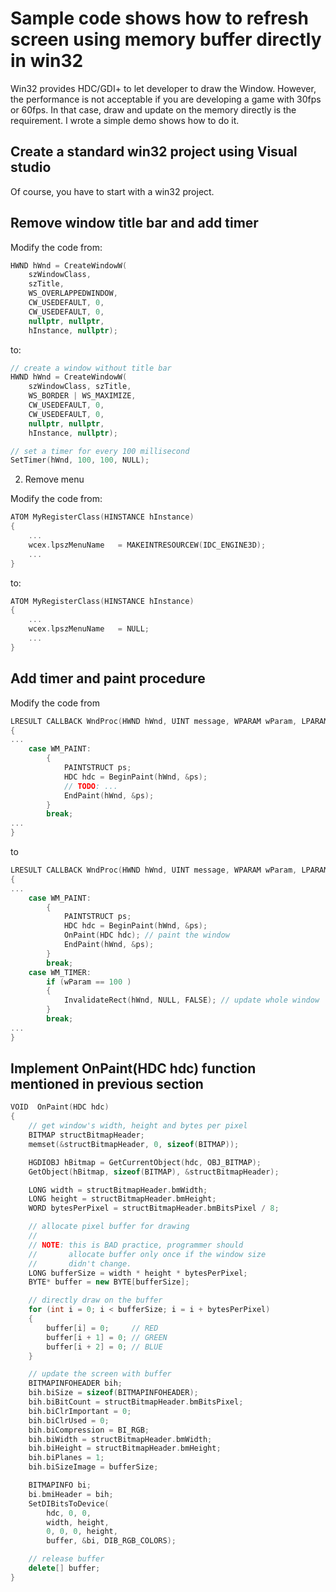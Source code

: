 # Sample code shows how to refresh screen using memory buffer directly in win32

Win32 provides HDC/GDI+ to let developer to draw the Window. However, the performance is not acceptable if you are developing a game with 30fps or 60fps. In that case, draw and update on the memory directly is the requirement. I wrote a simple demo shows how to do it.

## Create a standard win32 project using Visual studio

Of course, you have to start with a win32 project.

## Remove window title bar and add timer 

Modify the code from:

``` c++
HWND hWnd = CreateWindowW(
	szWindowClass, 
	szTitle, 
	WS_OVERLAPPEDWINDOW,
	CW_USEDEFAULT, 0, 
	CW_USEDEFAULT, 0, 
	nullptr, nullptr, 
	hInstance, nullptr);
```

to:

``` c++
// create a window without title bar
HWND hWnd = CreateWindowW(
	szWindowClass, szTitle, 
	WS_BORDER | WS_MAXIMIZE,
	CW_USEDEFAULT, 0, 
	CW_USEDEFAULT, 0, 
	nullptr, nullptr, 
	hInstance, nullptr);

// set a timer for every 100 millisecond
SetTimer(hWnd, 100, 100, NULL);
```

2. Remove menu

Modify the code from:

``` c++
ATOM MyRegisterClass(HINSTANCE hInstance)
{
    ...
    wcex.lpszMenuName   = MAKEINTRESOURCEW(IDC_ENGINE3D);
    ...
}
```

to:

``` c++
ATOM MyRegisterClass(HINSTANCE hInstance)
{
    ...
    wcex.lpszMenuName   = NULL;
    ...
}
```

## Add timer and paint procedure

Modify the code from

``` c++
LRESULT CALLBACK WndProc(HWND hWnd, UINT message, WPARAM wParam, LPARAM lParam)
{
...
    case WM_PAINT:
        {
            PAINTSTRUCT ps;
            HDC hdc = BeginPaint(hWnd, &ps);
            // TODO: ...
            EndPaint(hWnd, &ps);
        }
        break;
...
}
```

to

``` c++
LRESULT CALLBACK WndProc(HWND hWnd, UINT message, WPARAM wParam, LPARAM lParam)
{
...
    case WM_PAINT:
        {
            PAINTSTRUCT ps;
            HDC hdc = BeginPaint(hWnd, &ps);
            OnPaint(HDC hdc); // paint the window
            EndPaint(hWnd, &ps);
        }
        break;
	case WM_TIMER:
		if (wParam == 100 )
		{
			InvalidateRect(hWnd, NULL, FALSE); // update whole window
		}
		break;
...
}
```

## Implement OnPaint(HDC hdc) function mentioned in previous section

``` c++
VOID  OnPaint(HDC hdc)
{
	// get window's width, height and bytes per pixel
	BITMAP structBitmapHeader;
	memset(&structBitmapHeader, 0, sizeof(BITMAP));

	HGDIOBJ hBitmap = GetCurrentObject(hdc, OBJ_BITMAP);
	GetObject(hBitmap, sizeof(BITMAP), &structBitmapHeader);

	LONG width = structBitmapHeader.bmWidth;
	LONG height = structBitmapHeader.bmHeight;
	WORD bytesPerPixel = structBitmapHeader.bmBitsPixel / 8;

	// allocate pixel buffer for drawing
	//
	// NOTE: this is BAD practice, programmer should
	//       allocate buffer only once if the window size
	//       didn't change.
	LONG bufferSize = width * height * bytesPerPixel;
	BYTE* buffer = new BYTE[bufferSize];

	// directly draw on the buffer
	for (int i = 0; i < bufferSize; i = i + bytesPerPixel)
	{
		buffer[i] = 0;     // RED
		buffer[i + 1] = 0; // GREEN
		buffer[i + 2] = 0; // BLUE
	}

	// update the screen with buffer
	BITMAPINFOHEADER bih;
	bih.biSize = sizeof(BITMAPINFOHEADER);
	bih.biBitCount = structBitmapHeader.bmBitsPixel;
	bih.biClrImportant = 0;
	bih.biClrUsed = 0;
	bih.biCompression = BI_RGB;
	bih.biWidth = structBitmapHeader.bmWidth;
	bih.biHeight = structBitmapHeader.bmHeight;
	bih.biPlanes = 1;
	bih.biSizeImage = bufferSize;

	BITMAPINFO bi;
	bi.bmiHeader = bih;
	SetDIBitsToDevice(
		hdc, 0, 0, 
		width, height, 
		0, 0, 0, height,
		buffer, &bi, DIB_RGB_COLORS);

	// release buffer
	delete[] buffer;
}
```